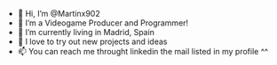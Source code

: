 - 👋 Hi, I’m @Martinx902
- 👀 I’m a Videogame Producer and Programmer!
- 🌱 I’m currently living in Madrid, Spain
- 💞️ I love to try out new projects and ideas
- 📫 You can reach me throught linkedin the mail listed in my profile ^^ 

<!---
Martinx902/Martinx902 is a ✨ special ✨ repository because its `README.md` (this file) appears on your GitHub profile.
You can click the Preview link to take a look at your changes.
--->
